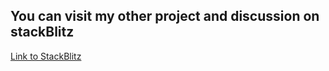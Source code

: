 ## You can visit my other project and discussion on stackBlitz

[Link to StackBlitz](https://stackblitz.com/@vikrant25)

